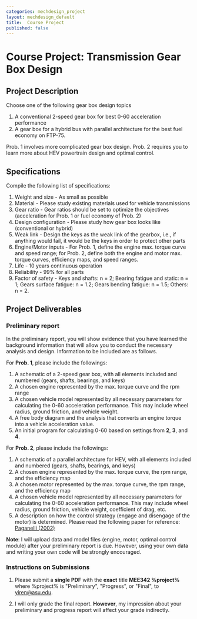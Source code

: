 ```yaml
---
categories: mechdesign_project
layout: mechdesign_default
title:  Course Project
published: false
---
```

# Course Project: Transmission Gear Box Design

## Project Description

Choose one of the following gear box design topics

1. A conventional 2-speed gear box for best 0-60 acceleration performance
2. A gear box for a hybrid bus with parallel architecture for the best fuel economy on FTP-75.

Prob. 1 involves more complicated gear box design. Prob. 2 requires you to learn more about HEV powertrain design and 
optimal control.

## Specifications

Compile the following list of specifications:

1. Weight and size - As small as possible
2. Material - Please study existing materials used for vehicle transmissions
3. Gear ratio - Gear ratios should be set to optimize the objectives (acceleration for Prob. 1 or fuel economy of Prob. 2)
4. Design configuration - Please study how gear box looks like (conventional or hybrid)
5. Weak link - Design the keys as the weak link of the gearbox, i.e., if anything would fail, it would be the keys in order to protect other parts
6. Engine/Motor inputs - For Prob. 1, define the engine max. torque curve and speed range; for Prob. 2, 
define both the engine and motor max. torque curves, efficiency maps, and speed ranges.
7. Life - 10 years continuous operation
8. Reliability - 99% for all parts
9. Factor of safety - Keys and shafts: n = 2; Bearing fatigue and static: n = 1; 
Gears surface fatigue: n = 1.2; Gears bending fatigue: n = 1.5; Others: n = 2.

## Project Deliverables

### Preliminary report
In the preliminary report, you will show evidence that you have learned the background information
that will allow you to conduct the necessary analysis and design. Information to be included are as follows.

For **Prob. 1**, please include the followings:

1. A schematic of a 2-speed gear box, with all elements included and numbered 
(gears, shafts, bearings, and keys)
2. A chosen engine represented by the max. torque curve and the rpm range
3. A chosen vehicle model represented by all necessary parameters for calculating the 0-60 acceleration performance.
This may include wheel radius, ground friction, and vehicle weight.
4. A free body diagram and the analysis that converts an engine torque into a vehicle acceleration value.
5. An initial program for calculating 0-60 based on settings from **2**, **3**, and **4**. 

For **Prob. 2**, please include the followings:

1. A schematic of a parallel architecture for HEV, with all elements included and numbered 
(gears, shafts, bearings, and keys)
2. A chosen engine represented by the max. torque curve, the rpm range, and the efficiency map
3. A chosen motor represented by the max. torque curve, the rpm range, and the efficiency map
4. A chosen vehicle model represented by all necessary parameters for calculating the 0-60 acceleration performance.
This may include wheel radius, ground friction, vehicle weight, coefficient of drag, etc.
5. A description on how the control strategy (engage and disengage of the motor) is determined. Please read the 
following paper for reference: [Paganelli (2002)](https://www.researchgate.net/profile/Sebastien_Delprat/publication/3948100_Equivalent_consumption_minimization_strategy_for_parallel_hybrid_powertrains/links/0c960537dc3cb4f012000000/Equivalent-consumption-minimization-strategy-for-parallel-hybrid-powertrains.pdf)

**Note**: I will upload data and model files (engine, motor, optimal control module) after your preliminary report is due.
However, using your own data and writing your own code will be strongly encouraged. 

### Instructions on Submissions

1. Please submit a **single PDF** with the **exact** title **MEE342 %project%** where %project% is "Preliminary", "Progress",
or "Final", to yiren@asu.edu.

2. I will only grade the final report. **However**, my impression about your preliminary and progress report will affect
 your grade indirectly.



 